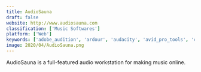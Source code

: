 ```yaml
---
title: AudioSauna
draft: false 
website: http://www.audiosauna.com
classification: ['Music Softwares']
platform: ['Web']
keywords: ['adobe_audition', 'ardour', 'audacity', 'avid_pro_tools', 'cubase_10.5', 'darkwave_studio', 'fl_studio', 'free_audio_dub', 'goldwave', 'jokosher', 'lmms', 'logic_pro', 'magix_music_maker', 'radium', 'retrostica_virtual_synthesizer', 'waveshop', 'zynewave_podium']
image: 2020/04/AudioSauna.png
---
```

AudioSauna is a full-featured audio workstation for making music online.